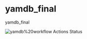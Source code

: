 # yamdb_final
yamdb_final
<!---
https://github.com/Redrikh/yamdb_final/workflows/yamdbworkflow/badge.svg
--->
![yamdb%20workflow Actions Status](https://github.com/Redrikh/yamdb_final/workflows/yamdb%20workflow/badge.svg)